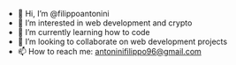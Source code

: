 - 👋 Hi, I’m @filippoantonini
- 👀 I’m interested in web development and crypto
- 🌱 I’m currently learning how to code
- 💞️ I’m looking to collaborate on web development projects
- 📫 How to reach me: antoninifilippo96@gmail.com

<!---
filippoantonini/filippoantonini is a ✨ special ✨ repository because its `README.md` (this file) appears on your GitHub profile.
You can click the Preview link to take a look at your changes.
--->
